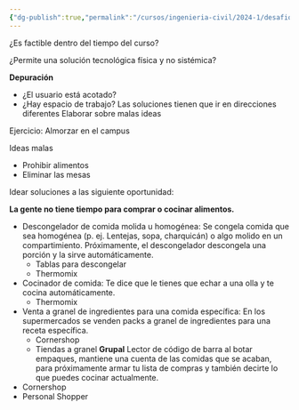 ```yaml
---
{"dg-publish":true,"permalink":"/cursos/ingenieria-civil/2024-1/desafios-de-la-ingenieria/1-etapas-del-proceso-de-diseno-centrado-en-el-usuario/idear/como-elegir-una-oportunidad-de-diseno/"}
---
```


¿Es factible dentro del tiempo del curso?

¿Permite una solución tecnológica física y no sistémica?

**Depuración**

- ¿El usuario está acotado?
- ¿Hay espacio de trabajo?
Las soluciones tienen que ir en direcciones diferentes
Elaborar sobre malas ideas

Ejercicio: Almorzar en el campus

Ideas malas

- Prohibir alimentos
- Eliminar las mesas

Idear soluciones a las siguiente oportunidad:

**La gente no tiene tiempo para comprar o cocinar alimentos.**

- Descongelador de comida molida u homogénea: Se congela comida que sea homogénea (p. ej. Lentejas, sopa, charquicán) o algo molido en un compartimiento. Próximamente, el descongelador descongela una porción y la sirve automáticamente.
	- Tablas para descongelar
	- Thermomix
- Cocinador de comida: Te dice que le tienes que echar a una olla y te cocina automáticamente.
	- Thermomix
- Venta a granel de ingredientes para una comida específica: En los supermercados se venden packs a granel de ingredientes para una receta específica.
	- Cornershop
	- Tiendas a granel
**Grupal**
Lector de código de barra al botar empaques, mantiene una cuenta de las comidas que se acaban, para próximamente armar tu lista de compras y también decirte lo que puedes cocinar actualmente.
- Cornershop
- Personal Shopper
